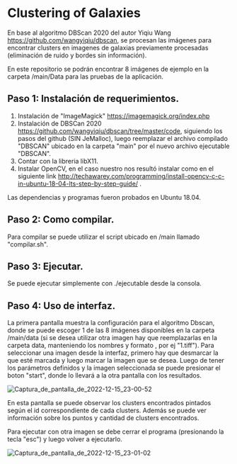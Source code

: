 # Clustering of Galaxies

En base al algoritmo DBScan 2020 del autor Yiqiu Wang https://github.com/wangyiqiu/dbscan, se procesan las imágenes para encontrar clusters en imagenes de galaxias previamente procesadas (eliminación de ruido y bordes sin información).

En este repositorio se podrán encontrar 8 imágenes de ejemplo en la carpeta /main/Data para las pruebas de la aplicación.

## Paso 1: Instalación de requerimientos.
1. Instalación de "ImageMagick" https://imagemagick.org/index.php 
2. Instalación de DBSCan 2020 https://github.com/wangyiqiu/dbscan/tree/master/code, siguiendo los pasos del github (SIN JeMalloc), luego reemplazar el archivo compilado "DBSCAN" ubicado en la carpeta "main" por el nuevo archivo ejecutable "DBSCAN".
3. Contar con la libreria libX11.
4. Instalar OpenCV, en el caso nuestro nos resultó instalar como en el siguiente link http://techawarey.com/programming/install-opencv-c-c-in-ubuntu-18-04-lts-step-by-step-guide/ .

Las dependencias y programas fueron probados en Ubuntu 18.04. 
## Paso 2: Como compilar.

Para compilar se puede utilizar el script ubicado en /main llamado "compilar.sh".

## Paso 3: Ejecutar.

Se puede ejecutar simplemente con ./ejecutable desde la consola.

## Paso 4: Uso de interfaz. 

La primera pantalla muestra la configuración para el algoritmo Dbscan, donde se puede escoger 1 de las 8 imágenes disponibles en la carpeta /main/data (si se desea utilizar otra imagen hay que reemplazarlas en la carpeta data, manteniendo los nombres y formato , por ej "1.tiff"). Para seleccionar una imagen desde la interfaz, primero hay que desmarcar la que esté marcada y luego marcar la imagen que se desea. Luego de tener los parámetros definidos y la imagen seleccionada se puede presionar el boton "start", donde lo llevará a la otra pantalla con los resultados.

![Captura_de_pantalla_de_2022-12-15_23-00-52](https://user-images.githubusercontent.com/89815275/208330932-98c1d6b1-83c5-4e01-b617-563283bc5516.png)

En esta pantalla se puede observar los clusters encontrados pintados según el id correspondiente de cada clusters. Además se puede ver información sobre los puntos y cantidad de clusters encontrados.

Para ejecutar con otra imagen se debe cerrar el programa (presionando la tecla "esc") y luego volver a ejecutarlo. 

![Captura_de_pantalla_de_2022-12-15_23-01-02](https://user-images.githubusercontent.com/89815275/208331009-54539492-b540-43a8-9964-ff0ecf3be242.png)
